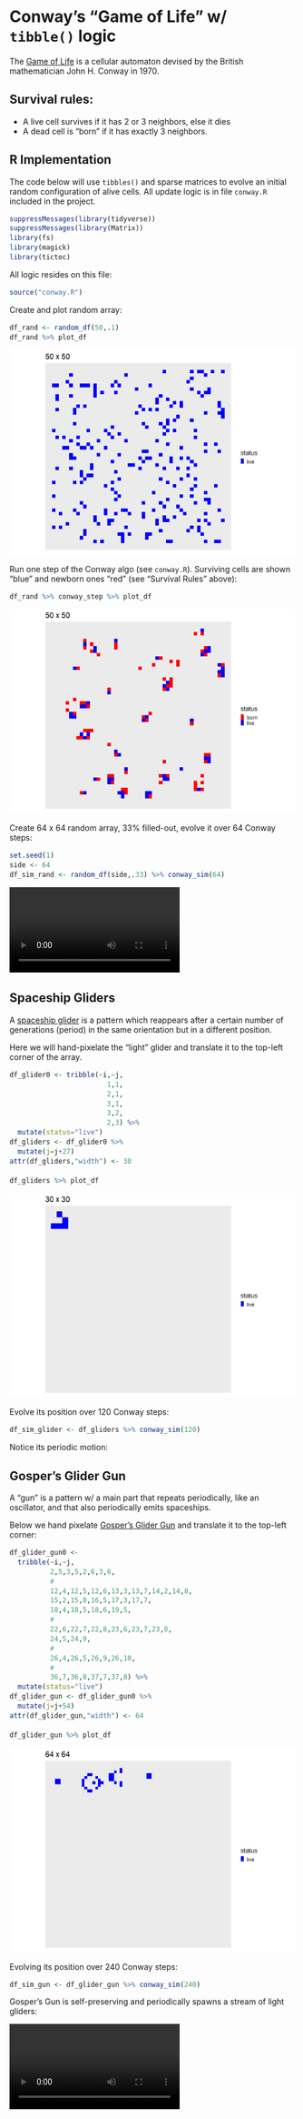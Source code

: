 
# Conway’s “Game of Life” w/ `tibble()` logic

The [Game of
Life](https://en.wikipedia.org/wiki/Conway%27s_Game_of_Life) is a
cellular automaton devised by the British mathematician John H. Conway
in 1970.

## Survival rules:

  - A live cell survives if it has 2 or 3 neighbors, else it dies
  - A dead cell is “born” if it has exactly 3 neighbors.

## R Implementation

The code below will use `tibbles()` and sparse matrices to evolve an
initial random configuration of alive cells. All update logic is in file
`conway.R` included in the project.

``` r
suppressMessages(library(tidyverse))
suppressMessages(library(Matrix))
library(fs)
library(magick)
library(tictoc)
```

All logic resides on this file:

``` r
source("conway.R")
```

Create and plot random array:

``` r
df_rand <- random_df(50,.1)
df_rand %>% plot_df
```

![](README_files/figure-gfm/unnamed-chunk-2-1.png)<!-- -->

Run one step of the Conway algo (see `conway.R`). Surviving cells are
shown “blue” and newborn ones “red” (see “Survival Rules” above):

``` r
df_rand %>% conway_step %>% plot_df
```

![](README_files/figure-gfm/unnamed-chunk-3-1.png)<!-- -->

Create 64 x 64 random array, 33% filled-out, evolve it over 64 Conway
steps:

``` r
set.seed(1)
side <- 64
df_sim_rand <- random_df(side,.33) %>% conway_sim(64)
```

<video controls loop>

<source src="README_files/figure-gfm/animate-rand.webm" />

</video>

## Spaceship Gliders

A [spaceship
glider](https://en.wikipedia.org/wiki/Spaceship_\(cellular_automaton\))
is a pattern which reappears after a certain number of generations
(period) in the same orientation but in a different position.

Here we will hand-pixelate the “light” glider and translate it to the
top-left corner of the array.

``` r
df_glider0 <- tribble(~i,~j,
                        1,1,
                        2,1,
                        3,1,
                        3,2,
                        2,3) %>%
  mutate(status="live")
df_gliders <- df_glider0 %>%
  mutate(j=j+27)
attr(df_gliders,"width") <- 30

df_gliders %>% plot_df
```

![](README_files/figure-gfm/unnamed-chunk-5-1.png)<!-- -->

Evolve its position over 120 Conway steps:

``` r
df_sim_glider <- df_gliders %>% conway_sim(120)
```

Notice its periodic motion:

## Gosper’s Glider Gun

A “gun” is a pattern w/ a main part that repeats periodically, like an
oscillator, and that also periodically emits spaceships.

Below we hand pixelate [Gosper’s Glider
Gun](https://en.wikipedia.org/wiki/Gun_\(cellular_automaton\)) and
translate it to the top-left corner:

``` r
df_glider_gun0 <-
  tribble(~i,~j,
          2,5,3,5,2,6,3,6,
          #
          12,4,12,5,12,6,13,3,13,7,14,2,14,8,
          15,2,15,8,16,5,17,3,17,7,
          18,4,18,5,18,6,19,5,
          #
          22,6,22,7,22,8,23,6,23,7,23,8,
          24,5,24,9,
          #
          26,4,26,5,26,9,26,10,
          #
          36,7,36,8,37,7,37,8) %>%
  mutate(status="live")
df_glider_gun <- df_glider_gun0 %>%
  mutate(j=j+54)
attr(df_glider_gun,"width") <- 64

df_glider_gun %>% plot_df
```

![](README_files/figure-gfm/unnamed-chunk-8-1.png)<!-- -->

Evolving its position over 240 Conway steps:

``` r
df_sim_gun <- df_glider_gun %>% conway_sim(240)
```

Gosper’s Gun is self-preserving and periodically spawns a stream of
light gliders:

<video controls loop>

<source src="README_files/figure-gfm/animate-gun.webm" />

</video>

